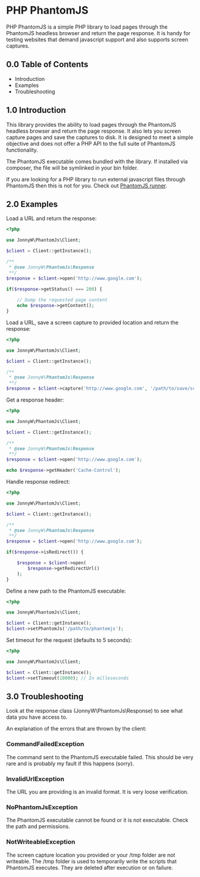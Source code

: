 PHP PhantomJS
=============

PHP PhantomJS is a simple PHP library to load pages through the PhantomJS 
headless browser and return the page response. It is handy for testing
websites that demand javascript support and also supports screen captures.


0.0 Table of Contents
---------------------

* Introduction
* Examples
* Troubleshooting


1.0 Introduction
----------------

This library provides the ability to load pages through the PhantomJS 
headless browser and return the page response. It also lets you screen
capture pages and save the captures to disk. It is designed to meet a 
simple objective and does not offer a PHP API to the full suite of 
PhantomJS functionality.

The PhantomJS executable comes bundled with the library. If installed
via composer, the file will be symlinked in your bin folder.

If you are looking for a PHP library to run external javascript files 
through PhantomJS then this is not for you. Check out [PhantomJS runner](https://github.com/Dachande663/PHP-PhantomJS).


2.0 Examples
------------

Load a URL and return the response:

```php
<?php

use JonnyW\PhantomJs\Client;

$client = Client::getInstance();

/** 
 * @see JonnyW\PhantomJs\Response 
 **/
$response = $client->open('http://www.google.com');

if($response->getStatus() === 200) {
	
	// Dump the requested page content
	echo $response->getContent();
}
```

Load a URL, save a screen capture to provided location and return the response:

```php
<?php

use JonnyW\PhantomJs\Client;

$client = Client::getInstance();

/** 
 * @see JonnyW\PhantomJs\Response 
 **/
$response = $client->capture('http://www.google.com', '/path/to/save/screen/capture.png');
```

Get a response header:

```php
<?php

use JonnyW\PhantomJs\Client;

$client = Client::getInstance();

/** 
 * @see JonnyW\PhantomJs\Response 
 **/
$response = $client->open('http://www.google.com');

echo $response->getHeader('Cache-Control');
```

Handle response redirect:

```php
<?php

use JonnyW\PhantomJs\Client;

$client = Client::getInstance();

/** 
 * @see JonnyW\PhantomJs\Response 
 **/
$response = $client->open('http://www.google.com');

if($response->isRedirect()) {

	$response = $client->open(
		$response->getRedirectUrl()
	);
}
```

Define a new path to the PhantomJS executable:

```php
<?php

use JonnyW\PhantomJs\Client;

$client = Client::getInstance();
$client->setPhantomJs('/path/to/phantomjs');
```

Set timeout for the request (defaults to 5 seconds):

```php
<?php

use JonnyW\PhantomJs\Client;

$client = Client::getInstance();
$client->setTimeout(10000); // In milleseconds
```

3.0 Troubleshooting
------------

Look at the response class (JonnyW\PhantomJs\Response) to see what data you have access to.

An explanation of the errors that are thrown by the client:

### CommandFailedException

The command sent to the PhantomJS executable failed. This should be very rare and is probably my fault if this happens (sorry).

### InvalidUrlException

The URL you are providing is an invalid format. It is very loose verification.

### NoPhantomJsException

The PhantomJS executable cannot be found or it is not executable. Check the path and permissions.

### NotWriteableException

The screen capture location you provided or your /tmp folder are not writeable. The /tmp folder is used to temporarily write the scripts that PhantomJS executes. They are deleted after execution or on failure.